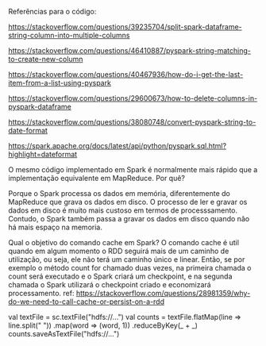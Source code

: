 
Referências para o código: 

https://stackoverflow.com/questions/39235704/split-spark-dataframe-string-column-into-multiple-columns

https://stackoverflow.com/questions/46410887/pyspark-string-matching-to-create-new-column

https://stackoverflow.com/questions/40467936/how-do-i-get-the-last-item-from-a-list-using-pyspark

https://stackoverflow.com/questions/29600673/how-to-delete-columns-in-pyspark-dataframe

https://stackoverflow.com/questions/38080748/convert-pyspark-string-to-date-format

https://spark.apache.org/docs/latest/api/python/pyspark.sql.html?highlight=dateformat

O mesmo código implementado em Spark é normalmente mais rápido que a implementação equivalente em MapReduce. Por quê? 

Porque o Spark processa os dados em memória, diferentemente do MapReduce que grava os dados em disco. O processo de ler e gravar os 
dados em disco é muito mais custoso em termos de processsamento. Contudo, o Spark também passa a gravar os dados em disco quando não 
há mais espaço na memoria.


Qual o objetivo do comando cache em Spark? 
O comando cache é util quando em algum momento o RDD seguirá mais de um caminho de utilização, ou seja, ele não terá um caminho único e linear. Então, se por exemplo o método count for chamado duas vezes, na primeira chamada o count será executado e o Spark criará um checkpoint, e na segunda chamada o Spark utilizará o checkpoint criado e economizará processamento. 
ref: https://stackoverflow.com/questions/28981359/why-do-we-need-to-call-cache-or-persist-on-a-rdd



val textFile = sc.textFile("hdfs://...")
val counts = textFile.flatMap(line => line.split("
"))
.map(word => (word, 1))
.reduceByKey(_ + _)
counts.saveAsTextFile("hdfs://...") 
